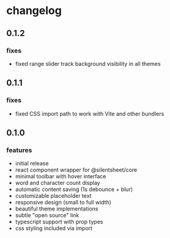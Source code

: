 # changelog

## 0.1.2

### fixes
- fixed range slider track background visibility in all themes

## 0.1.1

### fixes
- fixed CSS import path to work with Vite and other bundlers

## 0.1.0

### features
- initial release
- react component wrapper for @silentsheet/core
- minimal toolbar with hover interface
- word and character count display
- automatic content saving (1s debounce + blur)
- customizable placeholder text
- responsive design (small to full width)
- beautiful theme implementations
- subtle "open source" link
- typescript support with prop types
- css styling included via import 